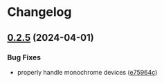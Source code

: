 # Changelog

## [0.2.5](https://github.com/AaronErhardt/tuxedo-rs/compare/tuxedo_sysfs-v0.2.4...tuxedo_sysfs-v0.2.5) (2024-04-01)


### Bug Fixes

* properly handle monochrome devices ([e75964c](https://github.com/AaronErhardt/tuxedo-rs/commit/e75964c39daa3497fb0fac8ea1adc42f67a5fb6c))
